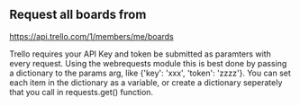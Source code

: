 ## Request all boards from
https://api.trello.com/1/members/me/boards

Trello requires your API Key and token be submitted as paramters with every request.
Using the webrequests module this is best done by passing a dictionary to the params arg, like {'key': 'xxx', 'token': 'zzzz'}. You can set each item in the dictionary as a variable, or create a dictionary seperately that you call in requests.get() function.

